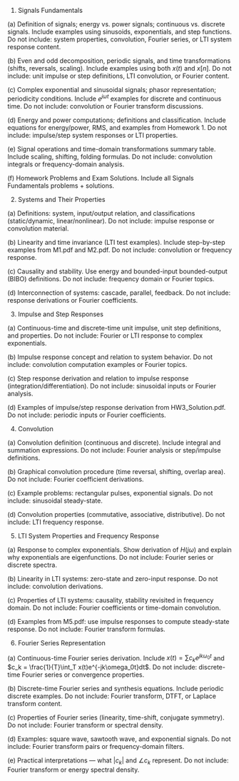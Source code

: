 1. Signals Fundamentals

(a) Definition of signals; energy vs. power signals; continuous vs. discrete signals.
Include examples using sinusoids, exponentials, and step functions.
Do not include: system properties, convolution, Fourier series, or LTI system response content.

(b) Even and odd decomposition, periodic signals, and time transformations (shifts, reversals, scaling).
Include examples using both $x(t)$ and $x[n]$.
Do not include: unit impulse or step definitions, LTI convolution, or Fourier content.

(c) Complex exponential and sinusoidal signals; phasor representation; periodicity conditions.
Include $e^{j\omega t}$ examples for discrete and continuous time.
Do not include: convolution or Fourier transform discussions.

(d) Energy and power computations; definitions and classification.
Include equations for energy/power, RMS, and examples from Homework 1.
Do not include: impulse/step system responses or LTI properties.

(e) Signal operations and time-domain transformations summary table.
Include scaling, shifting, folding formulas.
Do not include: convolution integrals or frequency-domain analysis.

(f) Homework Problems and Exam Solutions.
Include all Signals Fundamentals problems + solutions.

2. Systems and Their Properties

(a) Definitions: system, input/output relation, and classifications (static/dynamic, linear/nonlinear).
Do not include: impulse response or convolution material.

(b) Linearity and time invariance (LTI test examples).
Include step-by-step examples from M1.pdf and M2.pdf.
Do not include: convolution or frequency response.

(c) Causality and stability.
Use energy and bounded-input bounded-output (BIBO) definitions.
Do not include: frequency domain or Fourier topics.

(d) Interconnection of systems: cascade, parallel, feedback.
Do not include: response derivations or Fourier coefficients.

3. Impulse and Step Responses

(a) Continuous-time and discrete-time unit impulse, unit step definitions, and properties.
Do not include: Fourier or LTI response to complex exponentials.

(b) Impulse response concept and relation to system behavior.
Do not include: convolution computation examples or Fourier topics.

(c) Step response derivation and relation to impulse response (integration/differentiation).
Do not include: sinusoidal inputs or Fourier analysis.

(d) Examples of impulse/step response derivation from HW3_Solution.pdf.
Do not include: periodic inputs or Fourier coefficients.

4. Convolution

(a) Convolution definition (continuous and discrete).
Include integral and summation expressions.
Do not include: Fourier analysis or step/impulse definitions.

(b) Graphical convolution procedure (time reversal, shifting, overlap area).
Do not include: Fourier coefficient derivations.

(c) Example problems: rectangular pulses, exponential signals.
Do not include: sinusoidal steady-state.

(d) Convolution properties (commutative, associative, distributive).
Do not include: LTI frequency response.

5. LTI System Properties and Frequency Response

(a) Response to complex exponentials.
Show derivation of $H(j\omega)$ and explain why exponentials are eigenfunctions.
Do not include: Fourier series or discrete spectra.

(b) Linearity in LTI systems: zero-state and zero-input response.
Do not include: convolution derivations.

(c) Properties of LTI systems: causality, stability revisited in frequency domain.
Do not include: Fourier coefficients or time-domain convolution.

(d) Examples from M5.pdf: use impulse responses to compute steady-state response.
Do not include: Fourier transform formulas.

6. Fourier Series Representation

(a) Continuous-time Fourier series derivation.
Include $x(t) = \sum c_k e^{jk\omega_0t}$ and $c_k = \frac{1}{T}\int_T x(t)e^{-jk\omega_0t}dt$.
Do not include: discrete-time Fourier series or convergence properties.

(b) Discrete-time Fourier series and synthesis equations.
Include periodic discrete examples.
Do not include: Fourier transform, DTFT, or Laplace transform content.

(c) Properties of Fourier series (linearity, time-shift, conjugate symmetry).
Do not include: Fourier transform or spectral density.

(d) Examples: square wave, sawtooth wave, and exponential signals.
Do not include: Fourier transform pairs or frequency-domain filters.

(e) Practical interpretations — what $|c_k|$ and $\angle c_k$ represent.
Do not include: Fourier transform or energy spectral density.